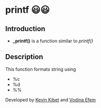 # printf :smiley::smiley:

## Introduction
* <b>_printf()</b> is a function similar to <i>printf()</i>
## Description
This function formats string using 
<ul>
<li>%c</li>
<li>%d</li>
<li>%%</li>
</ul>

Developed by [Kevin Kibet](https://github.com/kevohm) and [Vodina Efem](https://github.com/Simplyvoda)
